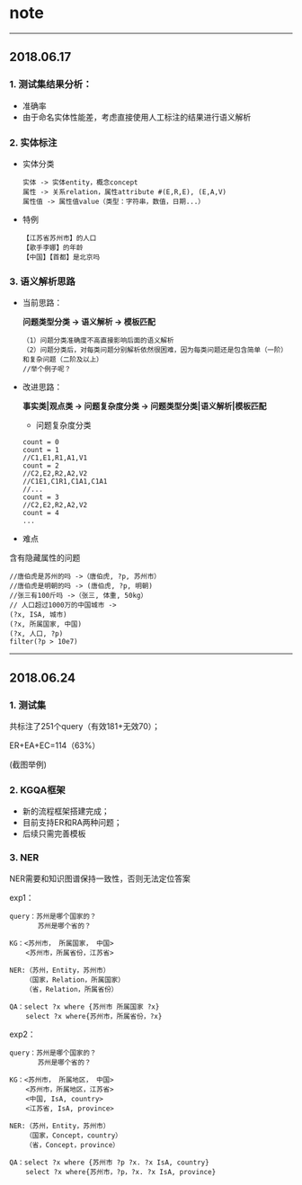 ﻿# note
---
## 2018.06.17

### 1. 测试集结果分析：
* 准确率
* 由于命名实体性能差，考虑直接使用人工标注的结果进行语义解析

### 2. 实体标注
* 实体分类
    ```
    实体 -> 实体entity，概念concept
    属性 -> 关系relation，属性attribute #(E,R,E), (E,A,V)
    属性值 -> 属性值value（类型：字符串，数值，日期...）
    ```
    
* 特例
    ```
    【江苏省苏州市】的人口
    【歌手李娜】的年龄
    【中国】【首都】是北京吗
    ```

### 3. 语义解析思路
* 当前思路：

    **问题类型分类 -> 语义解析 -> 模板匹配**
    ```
    （1）问题分类准确度不高直接影响后面的语义解析    
    （2）问题分类后，对每类问题分别解析依然很困难，因为每类问题还是包含简单（一阶）和复杂问题（二阶及以上）
    //举个例子呢？
    ```
    
* 改进思路：

    **事实类|观点类 -> 问题复杂度分类 -> 问题类型分类|语义解析|模板匹配**

    * 问题复杂度分类
    ```
    count = 0
    count = 1
    //C1,E1,R1,A1,V1
    count = 2
    //C2,E2,R2,A2,V2
    //C1E1,C1R1,C1A1,C1A1
    //...
    count = 3
    //C2,E2,R2,A2,V2
    count = 4
    ...
    ```
    
* 难点

含有隐藏属性的问题
```
//唐伯虎是苏州的吗 ->（唐伯虎, ?p, 苏州市）
//唐伯虎是明朝的吗 -> (唐伯虎, ?p, 明朝)
//张三有100斤吗 ->（张三, 体重, 50kg）
// 人口超过1000万的中国城市 ->
(?x, ISA, 城市)
(?x, 所属国家, 中国)
(?x, 人口, ?p)
filter(?p > 10e7)
```

---
## 2018.06.24

### 1. 测试集

共标注了251个query（有效181+无效70）；

ER+EA+EC=114（63%）

(截图举例)

### 2. KGQA框架
* 新的流程框架搭建完成；
* 目前支持ER和RA两种问题；
* 后续只需完善模板

### 3. NER
NER需要和知识图谱保持一致性，否则无法定位答案

exp1：
```
query：苏州是哪个国家的？
       苏州是哪个省的？
       
KG：<苏州市， 所属国家， 中国>
    <苏州市，所属省份，江苏省>
    
NER:（苏州，Entity，苏州市）
    （国家，Relation，所属国家）
    （省，Relation，所属省份）
    
QA：select ?x where {苏州市 所属国家 ?x}
    select ?x where{苏州市，所属省份，?x}
```

exp2：
```
query：苏州是哪个国家的？
       苏州是哪个省的？
       
KG：<苏州市， 所属地区， 中国>
    <苏州市，所属地区，江苏省>
    <中国, IsA, country>
    <江苏省, IsA, province>
    
NER:（苏州，Entity，苏州市）
    （国家，Concept，country）
    （省，Concept，province）
    
QA：select ?x where {苏州市 ?p ?x. ?x IsA, country}
    select ?x where{苏州市，?p，?x. ?x IsA, province}
```